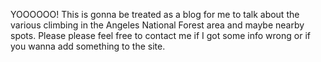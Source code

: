 YOOOOOO! 
This is  gonna be treated as a blog for me to talk about the various climbing in the Angeles National Forest area and maybe nearby spots.
Please please feel free to contact me if I got some info wrong or if you wanna add something to the site.